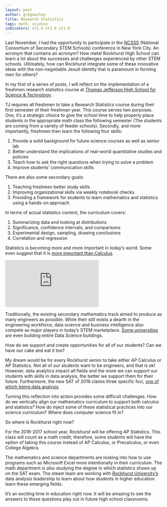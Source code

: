 ```yaml
---
layout: post
author: gregowsley
title: Research Statistics
tags: math, science
indicators: st1.4 st1.6 st1.9
---
```

Last November, I had the opportunity to participate in the [NCSSS](http://ncsss.org/)  (National Consortium of Secondary STEM Schools) conference in New York City. An acronym that contains an acronym? How meta! Rockhurst High School can learn a lot about the successes and challenges experienced by other STEM schools. Ultimately, how can Rockhurst integrate some of these innovative ideas with the non-negotiable Jesuit identity that is paramount in forming men for others?

In my first of a series of posts, I will reflect on the implementation of a freshmen research statistics course at [Thomas Jefferson High School for Science & Technology](https://www.tjhsst.edu/) .

TJ requires all freshmen to take a Research Statistics course during their first semester of their freshman year. This course serves two purposes. One, it’s a strategic choice to give the school time to help properly place students in the appropriate math class the following semester (The students are coming from a variety of feeder schools). Secondly, and more importantly, freshmen then learn the following four skills:

1. Provide a solid background for future science courses as well as senior lab
2. Better understand the implications of real-world quantitative studies and policies
3. Teach how to ask the right questions when trying to solve a problem
4. Improve students’ communication skills

There are also some secondary goals:

1. Teaching freshmen better study skills
2. Improving organizational skills via weekly notebook checks
3. Providing a framework for students to learn mathematics and statistics using a hands-on approach

In terms of actual statistics content, the curriculum covers:

1. Summarizing data and looking at distributions
2. Significance, confidence intervals, and comparisons
3. Experimental design, sampling, drawing conclusions
4. Correlation and regression

Statistics is becoming more and more important in today’s world. Some even suggest that it is [more important than Calculus](https://www.ted.com/talks/arthur_benjamin_s_formula_for_changing_math_education?language=en). 

<div class="embed-container">
  <iframe src="https://embed-ssl.ted.com/talks/arthur_benjamin_s_formula_for_changing_math_education.html" frameborder="0" scrolling="no" webkitAllowFullScreen mozallowfullscreen allowFullScreen></iframe>
</div>

Traditionally, the existing secondary mathematics track aimed to produce as many engineers as possible. While their still exists a dearth in the engineering workforce, data science and business intelligence also compete as major players in today’s STEM marketplace. [Some universities](http://www.rochester.edu/data-science/) are even building entire Data Science buildings.

How do we support and create opportunities for all of our students? Can we have our cake and eat it too?

My dream would be for every Rockhurst senior to take either AP Calculus or AP Statistics. Not all of our students want to be engineers, and that is ok! However, data analytics impact all fields and the more we can support our students with skills in data analysis, the better we support them for their future. Furthermore, the new SAT of 2016 claims three specific foci, [one of which being data analysis](https://collegereadiness.collegeboard.org/about/alignment/math/problem-solving-data-analysis).

Turning this reflection into action provides some difficult challenges. How do we vertically align our mathematics curriculum to support both calculus and statistics? How do inject some of these statistical practices into our science curriculum? Where does computer science fit in?

So where is Rockhurst right now? 

For the 2016-2017 school year, Rockhurst will be offering AP Statistics. This class will count as a math credit; therefore, some students will have the option of taking this course instead of AP Calculus, or Precalculus, or even College Algebra. 

The mathematics and science departments are looking into how to use programs such as Microsoft Excel more intentionally in their curriculum. The math department is also studying the degree in which statistics shows up on the SAT exam. The steam team are working with [Rockhurst University’s](http://www.rockhurst.edu/helzberg-school-of-management/certificate-programs/data-science-certificates/) data analysis leadership to learn about how students in higher education learn these emerging fields. 

It’s an exciting time in education right now. It will be amazing to see the answers to these questions play out in future high school classrooms.
